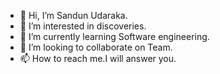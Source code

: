 - 👋 Hi, I’m Sandun Udaraka.
- 👀 I’m interested in discoveries.
- 🌱 I’m currently learning Software engineering.
- 💞️ I’m looking to collaborate on Team.
- 📫 How to reach me.I will answer you.

<!---
sandunudaraka/sandunudaraka is a ✨ special ✨ repository because its `README.md` (this file) appears on your GitHub profile.
You can click the Preview link to take a look at your changes.
--->
